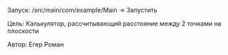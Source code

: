Запуск: /src/main/com/example/Main -> Запустить

Цель: Калькулятор, рассчитывающий расстояние между 2 точками на плоскости

Автор: Егер Роман
